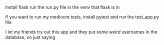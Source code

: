 Install flask
run the run.py file in the venv that flask is in

If you want to run my mediocre tests, install pytest
and run the test_app.py file

I let my friends try out this app and they put some *weird* usernames in the database, so just saying

